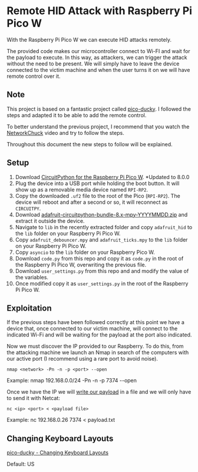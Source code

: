 # Remote HID Attack with Raspberry Pi Pico W
With the Raspberry Pi Pico W we can execute HID attacks remotely.

The provided code makes our microcontroller connect to Wi-FI and wait for the payload to execute. In this way, as attackers, we can trigger the attack without the need to be present. We will simply have to leave the device connected to the victim machine and when the user turns it on we will have remote control over it.

## Note
This project is based on a fantastic project called [pico-ducky](https://github.com/dbisu/pico-ducky). I followed the steps and adapted it to be able to add the remote control.

To better understand the previous project, I recommend that you watch the [NetworkChuck](https://www.youtube.com/watch?v=e_f9p-_JWZw) video and try to follow the steps.

Throughout this document the new steps to follow will be explained.

## Setup
1. Download [CircuitPython for the Raspberry Pi Pico W](https://circuitpython.org/board/raspberry_pi_pico_w/). *Updated to 8.0.0
2. Plug the device into a USB port while holding the boot button. It will show up as a removable media device named `RPI-RP2`.
3. Copy the downloaded `.uf2` file to the root of the Pico (`RPI-RP2`). The device will reboot and after a second or so, it will reconnect as `CIRCUITPY`.
4. Download [adafruit-circuitpython-bundle-8.x-mpy-YYYYMMDD.zip](https://github.com/adafruit/Adafruit_CircuitPython_Bundle/releases/latest) and extract it outside the device.
5. Navigate to `lib` in the recently extracted folder and copy `adafruit_hid` to the `lib` folder on your Raspberry Pi Pico W.
6. Copy `adafruit_debouncer.mpy` and `adafruit_ticks.mpy` to the `lib` folder on your Raspberry Pi Pico W.
7. Copy `asyncio` to the `lib` folder on your Raspberry Pico W.
8. Download `code.py` from this repo and copy it as `code.py` in the root of the Raspberry Pi Pico W, overwriting the previous file.
9. Download `user_settings.py` from this repo and and modify the value of the variables.
10. Once modified copy it as `user_settings.py` in the root of the Raspberry Pi Pico W.

## Exploitation
If the previous steps have been followed correctly at this point we have a device that, once connected to our victim machine, will connect to the indicated Wi-Fi and will be waiting for the payload at the port also indicated.

Now we must discover the IP provided to our Raspberry. To do this, from the attacking machine we launch an Nmap in search of the computers with our active port (I recommend using a rare port to avoid noise).

`nmap <network> -Pn -n -p <port> --open`
  
Example: nmap 192.168.0.0/24 -Pn -n -p 7374 --open

Once we have the IP we will [write our payload](https://github.com/hak5darren/USB-Rubber-Ducky/wiki/Duckyscript) in a file and we will only have to send it with Netcat:

`nc <ip> <port> < <payload file>`

Example: nc 192.168.0.26 7374 < payload.txt

## Changing Keyboard Layouts
[pico-ducky - Changing Keyboard Layouts](https://github.com/dbisu/pico-ducky#changing-keyboard-layouts) 

Default: US
